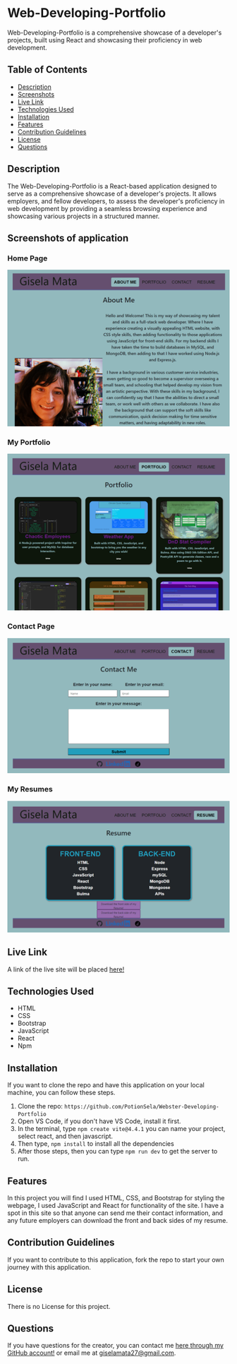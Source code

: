 # Web-Developing-Portfolio
Web-Developing-Portfolio is a comprehensive showcase of a developer's projects, built using React and showcasing their proficiency in web development. 


## Table of Contents
- [Description](#description)
- [Screenshots](#screenshots)
- [Live Link](#live-link)
- [Technologies Used](#technologies-used)
- [Installation](#installation)
- [Features](#features)
- [Contribution Guidelines](#contribution-guidelines)
- [License](#license)
- [Questions](#questions)

## Description
The Web-Developing-Portfolio is a React-based application designed to serve as a comprehensive showcase of a developer's projects. It allows employers, and fellow developers, to assess the developer's proficiency in web development by providing a seamless browsing experience and showcasing various projects in a structured manner.


## Screenshots of application
### Home Page
![HomePage](./public/images/Portfolio1.png)
### My Portfolio
![Portfolio](./public/images/Portfolio2.png)
### Contact Page
![Contact](./public/images/Portfolio3.png)
### My Resumes
![Resume](./public/images/Portfolio4.png)


## Live Link
A link of the live site will be placed [here!](https://65f468d91891b5117fcf9b08--potionsela.netlify.app/)


## Technologies Used
- HTML
- CSS
- Bootstrap
- JavaScript
- React
- Npm


## Installation
If you want to clone the repo and have this application on your local machine, you can follow these steps.
1. Clone the repo: `https://github.com/PotionSela/Webster-Developing-Portfolio`
2. Open VS Code, if you don't have VS Code, install it first.
3. In the terminal, type `npm create vite@4.4.1` you can name your project, select react, and then javascript.
4. Then type, `npm install` to install all the dependencies
5. After those steps, then you can type `npm run dev` to get the server to run.


## Features
In this project you will find I used HTML, CSS, and Bootstrap for styling the webpage, I used JavaScript and React for functionality of the site. I have a spot in this site so that anyone can send me their contact information, and any future employers can download the front and back sides of my resume. 


## Contribution Guidelines
If you want to contribute to this application, fork the repo to start your own journey with this application.


## License
There is no License for this project.


## Questions
If you have questions for the creator, you can contact me [here through my GitHub account!](https://github.com/PotionSela) or email me at giselamata27@gmail.com.